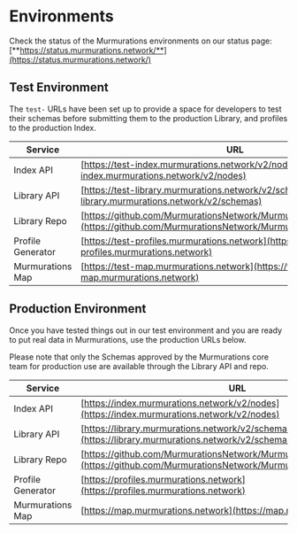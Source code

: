 # Environments

Check the status of the Murmurations environments on our status page:  
[**https://status.murmurations.network/**](https://status.murmurations.network/)

## Test Environment

The `test-` URLs have been set up to provide a space for developers to test their schemas before submitting them to the production Library, and profiles to the production Index.

| Service           | URL                                                                                                                                          |
| ----------------- | -------------------------------------------------------------------------------------------------------------------------------------------- |
| Index API         | [https://test-index.murmurations.network/v2/nodes](https://test-index.murmurations.network/v2/nodes)                                         |
| Library API       | [https://test-library.murmurations.network/v2/schemas](https://test-library.murmurations.network/v2/schemas)                                 |
| Library Repo      | [https://github.com/MurmurationsNetwork/MurmurationsLibrary/tree/test](https://github.com/MurmurationsNetwork/MurmurationsLibrary/tree/test) |
| Profile Generator | [https://test-profiles.murmurations.network](https://test-profiles.murmurations.network)                                                     |
| Murmurations Map  | [https://test-map.murmurations.network](https://test-map.murmurations.network)                                                               |

## Production Environment

Once you have tested things out in our test environment and you are ready to put real data in Murmurations, use the production URLs below.

Please note that only the Schemas approved by the Murmurations core team for production use are available through the Library API and repo.

| Service           | URL                                                                                                                                          |
| ----------------- | -------------------------------------------------------------------------------------------------------------------------------------------- |
| Index API         | [https://index.murmurations.network/v2/nodes](https://index.murmurations.network/v2/nodes)                                                   |
| Library API       | [https://library.murmurations.network/v2/schemas](https://library.murmurations.network/v2/schemas)                                           |
| Library Repo      | [https://github.com/MurmurationsNetwork/MurmurationsLibrary/tree/main](https://github.com/MurmurationsNetwork/MurmurationsLibrary/tree/main) |
| Profile Generator | [https://profiles.murmurations.network](https://profiles.murmurations.network)                                                               |
| Murmurations Map  | [https://map.murmurations.network](https://map.murmurations.network)                                                                         |
